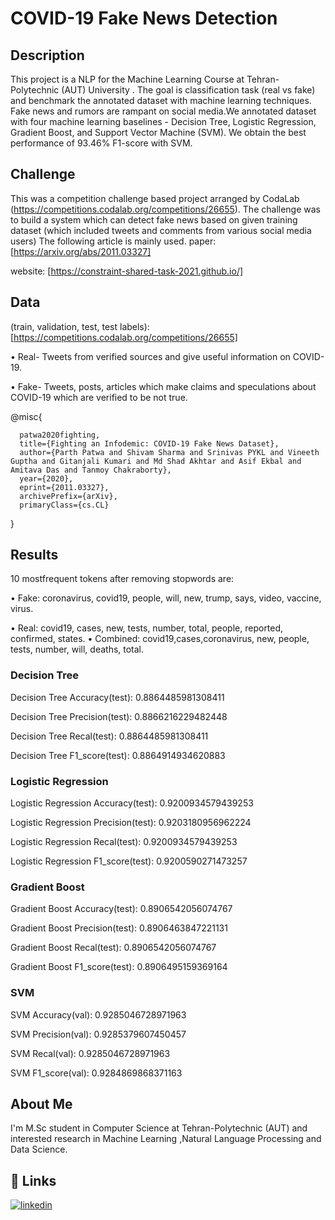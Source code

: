 # COVID-19 Fake News Detection
## Description
This project is a NLP for the Machine Learning Course at Tehran-Polytechnic (AUT) University . The goal is classification task (real vs fake) and benchmark the annotated dataset with machine learning techniques.
Fake news and rumors are rampant on social media.We annotated dataset with four machine learning baselines - Decision Tree, Logistic Regression, Gradient Boost, and Support Vector Machine (SVM). We obtain the best performance of 93.46% F1-score with SVM.

## Challenge
This was a competition challenge based project arranged by CodaLab (https://competitions.codalab.org/competitions/26655). The challenge was to build a system which can detect fake news based on given training dataset (which included tweets and comments from various social media users)
The following article is mainly used.
paper:
[https://arxiv.org/abs/2011.03327]

website:
[https://constraint-shared-task-2021.github.io/]


## Data 
(train, validation, test, test labels): 
[https://competitions.codalab.org/competitions/26655]

• Real- Tweets from verified sources and give useful information on COVID-19.

• Fake- Tweets, posts, articles which make claims and speculations about COVID-19 which are verified to be not true.

@misc{

      patwa2020fighting,
      title={Fighting an Infodemic: COVID-19 Fake News Dataset}, 
      author={Parth Patwa and Shivam Sharma and Srinivas PYKL and Vineeth Guptha and Gitanjali Kumari and Md Shad Akhtar and Asif Ekbal and Amitava Das and Tanmoy Chakraborty},
      year={2020},
      eprint={2011.03327},
      archivePrefix={arXiv},
      primaryClass={cs.CL}
}

## Results

10 mostfrequent tokens after removing stopwords are: 

• Fake: coronavirus, covid19, people, will, new, trump, says, video, vaccine, virus. 

• Real: covid19, cases, new, tests, number, total, people, reported, confirmed, states. • Combined: covid19,cases,coronavirus, new, people, tests, number, will, deaths, total.

### **Decision Tree**

Decision Tree Accuracy(test):  0.8864485981308411

Decision Tree Precision(test):  0.8866216229482448

Decision Tree Recal(test):  0.8864485981308411

Decision Tree F1_score(test):  0.8864914934620883

### **Logistic Regression**

Logistic Regression Accuracy(test):  0.9200934579439253

Logistic Regression Precision(test):  0.9203180956962224

Logistic Regression Recal(test):  0.9200934579439253

Logistic Regression F1_score(test):  0.9200590271473257

### **Gradient Boost**

Gradient Boost Accuracy(test):  0.8906542056074767

Gradient Boost Precision(test):  0.8906463847221131

Gradient Boost Recal(test):  0.8906542056074767

Gradient Boost F1_score(test):  0.8906495159369164

### **SVM** 

SVM Accuracy(val):  0.9285046728971963

SVM Precision(val):  0.9285379607450457

SVM Recal(val):  0.9285046728971963

SVM F1_score(val):  0.9284869868371163
##  About Me
I'm M.Sc student in Computer Science at Tehran-Polytechnic (AUT) and interested research in Machine Learning ,Natural Language Processing and Data Science.


## 🔗 Links
[![linkedin](https://img.shields.io/badge/linkedin-0A66C2?style=for-the-badge&logo=linkedin&logoColor=white)](https://www.linkedin.com/in/fatemeh-arab/)


